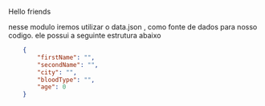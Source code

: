 Hello friends

nesse modulo iremos utilizar o data.json , como fonte de dados para nosso codigo. ele possui a seguinte estrutura abaixo
``` json
    {
        "firstName": "",
        "secondName": "",
        "city": "",
        "bloodType": "",
        "age": 0
    }
```